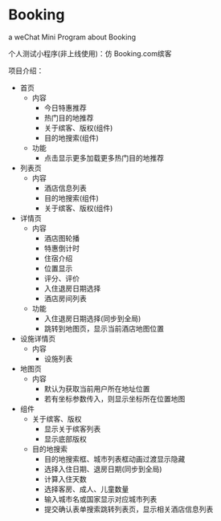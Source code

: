 # Booking
a weChat Mini Program about Booking

个人测试小程序(非上线使用)：仿 Booking.com缤客

项目介绍：
  - 首页
    - 内容
      - 今日特惠推荐
      - 热门目的地推荐
      - 关于缤客、版权(组件)
      - 目的地搜索(组件)
    - 功能
      - 点击显示更多加载更多热门目的地推荐
  - 列表页
    - 内容
      - 酒店信息列表
      - 目的地搜索(组件)
      - 关于缤客、版权(组件)
  - 详情页
    - 内容
      - 酒店图轮播
      - 特惠倒计时
      - 住宿介绍
      - 位置显示
      - 评分、评价
      - 入住退房日期选择
      - 酒店房间列表
    - 功能
      - 入住退房日期选择(同步到全局)
      - 跳转到地图页，显示当前酒店地图位置
  - 设施详情页
    - 内容
      - 设施列表
  - 地图页
    - 内容
      - 默认为获取当前用户所在地址位置
      - 若有坐标参数传入，则显示坐标所在位置地图
  - 组件
    - 关于缤客、版权
      - 显示关于缤客列表
      - 显示底部版权
    - 目的地搜索
      - 目的地搜索框、城市列表框动画过渡显示隐藏
      - 选择入住日期、退房日期(同步到全局)
      - 计算入住天数
      - 选择客房、成人、儿童数量
      - 输入城市名或国家显示对应城市列表
      - 提交确认表单搜索跳转列表页，显示相关酒店信息列表
